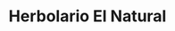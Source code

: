 ---
title: "Herbolario El Natural"
url: /alcala-de-henares/herbolario-el-natural/
shop: herbolario
---